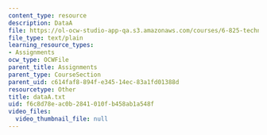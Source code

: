 ```yaml
---
content_type: resource
description: DataA
file: https://ol-ocw-studio-app-qa.s3.amazonaws.com/courses/6-825-techniques-in-artificial-intelligence-sma-5504-fall-2002/f6c8d78eac0b2841010fb458ab1a548f_dataA.txt
file_type: text/plain
learning_resource_types:
- Assignments
ocw_type: OCWFile
parent_title: Assignments
parent_type: CourseSection
parent_uid: c614faf8-894f-e345-14ec-83a1fd01388d
resourcetype: Other
title: dataA.txt
uid: f6c8d78e-ac0b-2841-010f-b458ab1a548f
video_files:
  video_thumbnail_file: null
---
```

